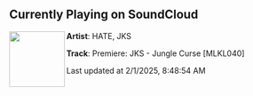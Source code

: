 ## Currently Playing on SoundCloud

[<img align="left" width="100" src="https://i1.sndcdn.com/artworks-UzsajTiy1GGuYp7v-h8ij6g-t500x500.jpg">](https://soundcloud.com/hate_music/premiere-jks-jungle-curse-mlkl040?in=saxurn/sets/blockbussin)

**Artist**: HATE, JKS 

**Track**: Premiere: JKS - Jungle Curse [MLKL040]

Last updated at 2/1/2025, 8:48:54 AM
